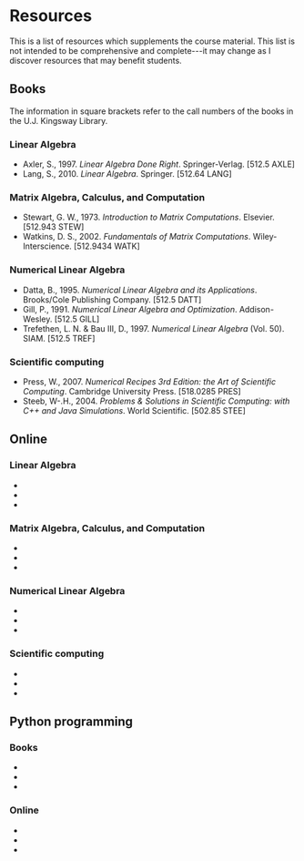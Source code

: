 # Resources

This is a list of resources which supplements the course material.
This list is not intended to be comprehensive and complete---it may change as I
discover resources that may benefit students.

## Books

The information in square brackets refer to the call numbers of the books in the
U.J. Kingsway Library.

### Linear Algebra

* Axler, S., 1997. *Linear Algebra Done Right*. Springer-Verlag. [512.5 AXLE]
* Lang, S., 2010. *Linear Algebra*. Springer. [512.64 LANG]

### Matrix Algebra, Calculus, and Computation

* Stewart, G. W., 1973. *Introduction to Matrix Computations*. Elsevier.
  [512.943 STEW]
* Watkins, D. S., 2002. *Fundamentals of Matrix Computations*.
  Wiley-Interscience. [512.9434 WATK]

### Numerical Linear Algebra

* Datta, B., 1995. *Numerical Linear Algebra and its Applications*. Brooks/Cole
  Publishing Company. [512.5 DATT]
* Gill, P., 1991. *Numerical Linear Algebra and Optimization*. Addison-Wesley.
  [512.5 GILL]
* Trefethen, L. N. \& Bau III, D., 1997. *Numerical Linear Algebra* (Vol. 50). SIAM. [512.5 TREF]

### Scientific computing

* Press, W., 2007. *Numerical Recipes 3rd Edition: the Art of Scientific
  Computing*. Cambridge University Press. [518.0285 PRES]
* Steeb, W-.H., 2004. *Problems \& Solutions in Scientific Computing: with C++
  and Java Simulations*. World Scientific. [502.85 STEE]

## Online

### Linear Algebra

*
*
*


### Matrix Algebra, Calculus, and Computation

*
*
*


### Numerical Linear Algebra

*
*
*

### Scientific computing

*
*
*

## Python programming

### Books

*
*
*

### Online

*
*
*
